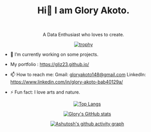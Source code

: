 <div align="center">

# Hi👋 I am Glory Akoto.

<br>

A Data Enthusiast who loves to create.

</div>

<div align="center">
  
[![trophy](https://github-profile-trophy.vercel.app/?username=Gliz23&theme=onedark)](https://github.com/Gliz23/github-profile-trophy)

</div>
<!--
*Gliz23/Gliz23* is a ✨ special ✨ repository because its `README.md` (this file) appears on your GitHub profile.
-->

- 🔭 I’m currently working on some projects.

- My portfolio  :   https://gliz23.github.io/

- 📫 How to reach me:
                 Gmail:     gloryakoto148@gmail.com
                 LinkedIn:  https://www.linkedin.com/in/glory-akoto-bab40129a/
- ⚡ Fun fact: I love arts and nature. 

  <div align="center">

  [![Top Langs](https://github-readme-stats.vercel.app/api/top-langs/?username=Gliz23&langs_count=8&layout=compact)](https://github.com/Gliz23/github-readme-stats)

  [![Glory's GitHub stats](https://github-readme-stats.vercel.app/api?username=Gliz23&show_icons=true&theme=radical)](https://github.com/Gliz23/github-readme-stats)

  [![Ashutosh's github activity graph](https://github-readme-activity-graph.vercel.app/graph?username=Gliz23&custom_title=Glory's&20Activity&20Graph&hide_border=true&theme=tokyo-night)](https://github.com/ashutosh00710/github-readme-activity-graph)

  </div>
 
 
